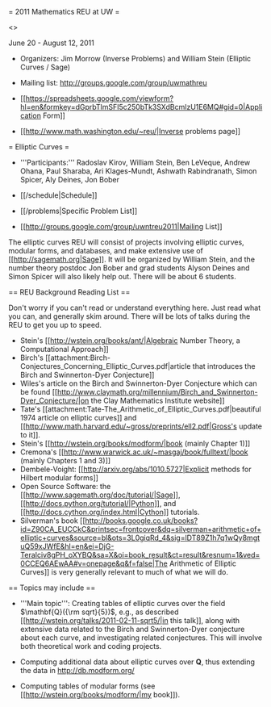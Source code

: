 = 2011 Mathematics REU at UW =

<<TableOfContents>>

June 20 - August 12, 2011 

 * Organizers: Jim Morrow (Inverse Problems) and William Stein (Elliptic Curves / Sage)

 * Mailing list: http://groups.google.com/group/uwmathreu

 * [[https://spreadsheets.google.com/viewform?hl=en&formkey=dGprbTlmSFI5c250bTk3SXdBcmlzU1E6MQ#gid=0|Application Form]]

 * [[http://www.math.washington.edu/~reu/|Inverse problems page]]


= Elliptic Curves =

 * '''Participants:''' Radoslav Kirov, William Stein, Ben LeVeque, Andrew Ohana, Paul Sharaba, Ari Klages-Mundt, Ashwath Rabindranath, Simon Spicer, Aly Deines, Jon Bober

 * [[/schedule|Schedule]]

 * [[/problems|Specific Problem List]]

 * [[http://groups.google.com/group/uwntreu2011|Mailing List]]

The elliptic curves REU will consist of projects involving elliptic curves, modular forms, and databases, and make extensive use of [[http://sagemath.org|Sage]]. It will be organized by William Stein, and the number theory postdoc Jon Bober and grad students Alyson Deines and Simon Spicer will also likely help out.  There will be about 6 students. 

== REU Background Reading List ==

Don't worry if you can't read or understand everything here.  Just read what you can, and generally skim around.  There will be lots of talks during the REU to get you up to speed. 

   * Stein's [[http://wstein.org/books/ant/|Algebraic Number Theory, a Computational Approach]]
   * Birch's [[attachment:Birch-Conjectures_Concerning_Elliptic_Curves.pdf|article that introduces the Birch and Swinnerton-Dyer Conjecture]]
   * Wiles's article on the Birch and Swinnerton-Dyer Conjecture which can be found [[http://www.claymath.org/millennium/Birch_and_Swinnerton-Dyer_Conjecture/|on the Clay Mathematics Institute website]]
   * Tate's [[attachment:Tate-The_Arithmetic_of_Elliptic_Curves.pdf|beautiful 1974 article on elliptic curves]] and [[http://www.math.harvard.edu/~gross/preprints/ell2.pdf|Gross's update to it]].
   * Stein's [[http://wstein.org/books/modform/|book (mainly Chapter 1)]]
   * Cremona's [[http://www.warwick.ac.uk/~masgaj/book/fulltext/|book (mainly Chapters 1 and 3)]]
   * Dembele-Voight: [[http://arxiv.org/abs/1010.5727|Explicit methods for Hilbert modular forms]]
   * Open Source Software: the [[http://www.sagemath.org/doc/tutorial/|Sage]], [[http://docs.python.org/tutorial/|Python]], and [[http://docs.cython.org/index.html|Cython]] tutorials.
   * Silverman's book [[http://books.google.co.uk/books?id=Z90CA_EUCCkC&printsec=frontcover&dq=silverman+arithmetic+of+elliptic+curves&source=bl&ots=3L0giqRd_4&sig=lDT89Z1h7q1wQy8mgtuQ59xJWfE&hl=en&ei=DjG-TeraIciv8gPH_oXYBQ&sa=X&oi=book_result&ct=result&resnum=1&ved=0CCEQ6AEwAA#v=onepage&q&f=false|The Arithmetic of Elliptic Curves]] is very generally relevant to much of what we will do.

== Topics may include ==

   * '''Main topic''': Creating tables of elliptic curves over the field $\mathbf{Q}({\rm sqrt}{5})$, e.g., as described [[http://wstein.org/talks/2011-02-11-sqrt5/|in this talk]], along with extensive data related to the Birch and Swinnerton-Dyer conjecture about each curve, and investigating related conjectures.  This will involve both theoretical work and coding projects. 

   * Computing additional data about elliptic curves over $\mathbf{Q}$, thus extending the data in http://db.modform.org/

   * Computing tables of modular forms (see [[http://wstein.org/books/modform/|my book]]). 
  
